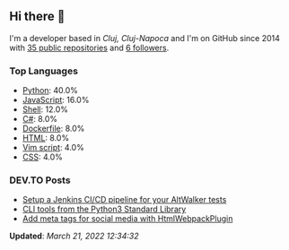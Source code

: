 <h2>Hi there 👋</h2>

<!-- This is just the base template, feel free to change it. -->

<p>
    I'm a developer based in <i>Cluj, Cluj-Napoca</i>
    and I'm on GitHub since 2014
    with <a href="https://github.com/Robert-96?tab=repositories">35 public repositories</a>
    and <a href="https://github.com/Robert-96?tab=followers">6 followers</a>.
</p>

<h3>Top Languages</h3>

<ul>
    <li><a href="https://github.com/search?q=user%3ARobert-96&l=Python">Python</a>: 40.0%</li>
    <li><a href="https://github.com/search?q=user%3ARobert-96&l=JavaScript">JavaScript</a>: 16.0%</li>
    <li><a href="https://github.com/search?q=user%3ARobert-96&l=Shell">Shell</a>: 12.0%</li>
    <li><a href="https://github.com/search?q=user%3ARobert-96&l=C%23">C#</a>: 8.0%</li>
    <li><a href="https://github.com/search?q=user%3ARobert-96&l=Dockerfile">Dockerfile</a>: 8.0%</li>
    <li><a href="https://github.com/search?q=user%3ARobert-96&l=HTML">HTML</a>: 8.0%</li>
    <li><a href="https://github.com/search?q=user%3ARobert-96&l=Vim%20script">Vim script</a>: 4.0%</li>
    <li><a href="https://github.com/search?q=user%3ARobert-96&l=CSS">CSS</a>: 4.0%</li>
</ul>

<h3>DEV.TO Posts</h3>

<ul>
    <li><a href="https://dev.to/robert96/setup-a-jenkins-pipeline-for-your-altwalker-tests-200h">Setup a Jenkins CI/CD pipeline for  your AltWalker tests</a></li>
    <li><a href="https://dev.to/robert96/cli-tools-from-the-python3-standard-library-37em">CLI tools from the Python3 Standard Library</a></li>
    <li><a href="https://dev.to/robert96/add-meta-tags-for-social-media-with-htmlwebpackplugin-21h2">Add meta tags for social media with HtmlWebpackPlugin</a></li>
</ul>

<p><strong>Updated</strong>: <i>March 21, 2022 12:34:32</i></p>